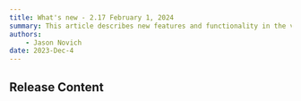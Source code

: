 ```yaml
---
title: What's new - 2.17 February 1, 2024
summary: This article describes new features and functionality in the version.
authors:
    - Jason Novich
date: 2023-Dec-4
---
```


## Release Content

<!-- RUN-13107/RUN-13108 - SSO users visibility-->

<!-- RUN-12934/RUN-12944 - Ability to configure cluster routes certificate in OpenShift -->

<!-- RUN-12597/RUN-13404 - Additional configurations for Prometheus -->

<!-- RUN-9808/RUN-9810 - Show effective project policy from the UI -->

<!-- RUN-14155	TW - Expose GPU health info  -->
<!-- RUN-14112	TW - Centralized & Persistent Logs -->
<!-- RUN-14095	TW - [Scheduler] Node-Pool Over-Provisioning Ratio for any workload -->
<!-- RUN-14041	TW - Workloads - Reliable data in API and UI -->
<!-- RUN-14027	TW - LLM Model Catalog - Internal demo milestone -->
<!-- RUN-13607	TW - [DBS] Add configuration for our services to use route address instead of internal HTTP address -->
<!-- RUN-13470	TW - Update Workload Parameters pages -->
<!-- RUN-13299	TW - Administrator Messages -->
<!-- RUN-13271	TW - Improve error upon UI-V2 workload submission -->
<!-- RUN-12689	TW - [Suricata] Node-Pool Over-Provisioning Ratio for any workload -->
<!-- RUN-12687	TW - [Viper] Node-Pool Over-Provisioning Ratio for any workload -->
<!-- RUN-12616	TW - [Playtika] Dynamic fractions SWAP  -->
<!-- RUN-12601	TW - Hide IDEs behind runai authentication -->
<!-- RUN-12328	TW - Researcher Service Refactoring - step 2 (all) -->
<!-- RUN-12089	TW - Re-build settings - Level of control and New UX -->
<!-- RUN-11951	TW - Installation - Protect Cluster installation & Report status -->
<!-- RUN-11788	TW - Support new Kubernetes and OpenShift releases - Q4/2023 -->
<!-- RUN-11746	TW - Policy Sync  -->
<!-- RUN-10892	TW - Interactive Workloads‚Äô Over-Provisioning Ratio -->
<!-- RUN-10860	[FE] TW - Presenting Policy in workloads creation forms (V2) -->
<!-- RUN-10649	TW - [Sony] Support AMD GPUs metrics -->
<!-- RUN-10388	TW - Product scope for trial -->
<!-- RUN-10386	TW - Trial cluster creation -->
<!-- RUN-9597	TW - Trial flow from Run:ai website to live tenant -->
<!-- RUN-9474	TW - SSO Supportability - phase 2 -->